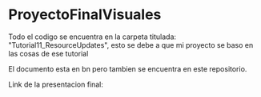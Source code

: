 # ProyectoFinalVisuales

Todo el codigo se encuentra en la carpeta titulada: "Tutorial11_ResourceUpdates", esto se debe a que mi proyecto se baso en las cosas de ese tutorial

El documento esta en bn pero tambien se encuentra en este repositorio.

Link de la presentacion final: 
